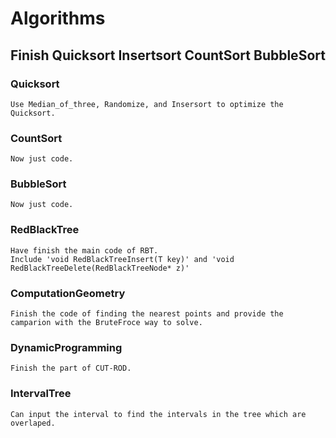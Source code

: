 # Algorithms
## Finish Quicksort Insertsort CountSort BubbleSort
### Quicksort
    Use Median_of_three, Randomize, and Insersort to optimize the Quicksort.
### CountSort
    Now just code.
### BubbleSort
    Now just code.
### RedBlackTree
    Have finish the main code of RBT.
    Include 'void RedBlackTreeInsert(T key)' and 'void RedBlackTreeDelete(RedBlackTreeNode* z)'
### ComputationGeometry
    Finish the code of finding the nearest points and provide the camparion with the BruteFroce way to solve.
### DynamicProgramming
    Finish the part of CUT-ROD.
### IntervalTree
    Can input the interval to find the intervals in the tree which are overlaped.
